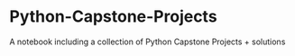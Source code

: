 # Python-Capstone-Projects
A notebook including a collection of Python Capstone Projects + solutions
